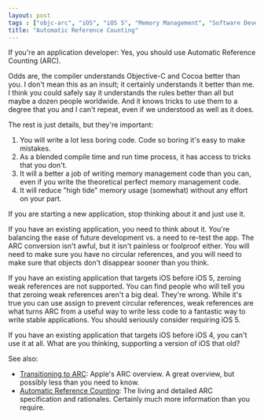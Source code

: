 ```yaml
---
layout: post
tags : ["objc-arc", "iOS", "iOS 5", "Memory Management", "Software Development", "Xcode", "coding"]
title: "Automatic Reference Counting"
---
```

If you're an application developer: Yes, you should use Automatic Reference Counting (ARC).

Odds are, the compiler understands Objective-C and Cocoa better than you. I don't mean this as an insult; it certainly understands it better than me. I think you could safely say it understands the rules better than all but maybe a dozen people worldwide. And it knows tricks to use them to a degree that you and I can't repeat, even if we understood as well as it does.

The rest is just details, but they're important:

1. You will write a lot less boring code. Code so boring it's easy to make mistakes.
2. As a blended compile time and run time process, it has access to tricks that you don't.
3. It will a better a job of writing memory management code than you can, even if you write the theoretical perfect memory management code.
4. It will reduce "high tide" memory usage (somewhat) without any effort on your part.

If you are starting a new application, stop thinking about it and just use it.

If you have an existing application, you need to think about it. You're balancing the ease of future development vs. a need to re-test the app. The ARC conversion isn't awful, but it isn't painless or foolproof either. You will need to make sure you have no circular references, and you will need to make sure that objects don't disappear sooner than you think.

If you have an existing application that targets iOS before iOS 5, zeroing weak references are not supported. You can find people who will tell you that zeroing weak references aren't a big deal. They're wrong. While it's true you can use assign to prevent circular references, weak references are what turns ARC from a useful way to write less code to a fantastic way to write stable applications. You should seriously consider requiring iOS 5.

If you have an existing application that targets iOS before iOS 4, you can't use it at all. What are you thinking, supporting a version of iOS that old?

See also:

* [Transitioning to ARC](https://developer.apple.com/library/ios/#releasenotes/ObjectiveC/RN-TransitioningToARC/Introduction/Introduction.html#//apple_ref/doc/uid/TP40011226): Apple's ARC overview. A great overview, but possibly less than you need to know.
* [Automatic Reference Counting](http://clang.llvm.org/docs/AutomaticReferenceCounting.html): The living and detailed ARC specification and rationales. Certainly much more information than you require.